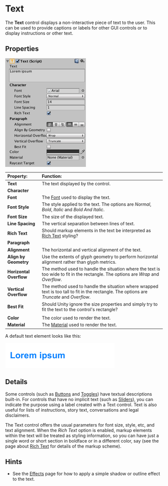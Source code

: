 # Text

The **Text** control displays a non-interactive piece of text to the user. This can be used to provide captions or labels for other GUI controls or to display instructions or other text.

## Properties

![](images/UI_TextInspector.png)

|**Property:** |**Function:** |
|:---|:---|
|**Text** |The text displayed by the control. |
| **Character** |
| **Font** | The [Font](class-Font.md) used to display the text. |
|**Font Style** | The style applied to the text. The options are _Normal_, _Bold_, _Italic_ and _Bold And Italic_. |
|**Font Size** | The size of the displayed text. |
|**Line Spacing** | The vertical separation between lines of text. |
|**Rich Text** | Should markup elements in the text be interpreted as [Rich Text](StyledText.md) styling? |
|**Paragraph**|
|**Alignment** | The horizontal and vertical alignment of the text. |
|**Align by Geometry** | Use the extents of glyph geometry to perform horizontal alignment rather than glyph metrics. |
|**Horizontal Overflow** | The method used to handle the situation where the text is too wide to fit in the rectangle. The options are _Wrap_ and _Overflow_. |
|**Vertical Overflow** | The method used to handle the situation where wrapped text is too tall to fit in the rectangle. The options are _Truncate_ and _Overflow_. |
|**Best Fit** | Should Unity ignore the size properties and simply try to fit the text to the control's rectangle? |
| | |
|**Color** | The color used to render the text. |
|**Material** | The [Material](class-Material.md) used to render the text. |

A default text element looks like this:

![A Text element.](images/UI_TextExample.png)

## Details

Some controls (such as [Buttons](script-Button.md) and [Toggles](script-Toggle.md)) have textual descriptions built-in. For controls that have no implicit text (such as [Sliders](script-Slider.md)), you can indicate the purpose using a label created with a Text control. Text is also useful for lists of instructions, story text, conversations and legal disclaimers.

The Text control offers the usual parameters for font size, style, etc, and text alignment. When the _Rich Text_ option is enabled, markup elements within the text will be treated as styling information, so you can have just a single word or short section in boldface or in a different color, say (see the page about [Rich Text](StyledText.md) for details of the markup scheme).


## Hints

* See the [Effects](comp-UIEffects.md) page for how to apply a simple shadow or outline effect to the text.
